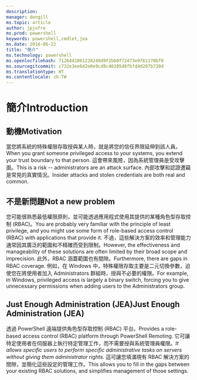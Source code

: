 ```yaml
---
description: 
manager: dongill
ms.topic: article
author: jpjofre
ms.prod: powershell
keywords: powershell,cmdlet,jea
ms.date: 2016-06-22
title: "簡介"
ms.technology: powershell
ms.openlocfilehash: 71264d1001228249d9f2bb0f72473e9761170bf0
ms.sourcegitcommit: c732e3ee6d2e0e9cd8c40105d6fbfd4d207b730d
ms.translationtype: HT
ms.contentlocale: zh-TW
---
```

# <a name="introduction"></a><span data-ttu-id="2594a-103">簡介</span><span class="sxs-lookup"><span data-stu-id="2594a-103">Introduction</span></span>

##  <a name="motivation"></a><span data-ttu-id="2594a-104">**動機**</span><span class="sxs-lookup"><span data-stu-id="2594a-104">**Motivation**</span></span>  
<span data-ttu-id="2594a-105">當您將系統的特殊權限存取授與某人時，就是將您的信任界限延伸到該人員。</span><span class="sxs-lookup"><span data-stu-id="2594a-105">When you grant someone privileged access to your systems, you extend your trust boundary to that person.</span></span>
<span data-ttu-id="2594a-106">這會帶來風險，因為系統管理員是受攻擊面。</span><span class="sxs-lookup"><span data-stu-id="2594a-106">This is a risk -- administrators are an attack surface.</span></span>
<span data-ttu-id="2594a-107">內部攻擊和認證遭竊是常見的真實情況。</span><span class="sxs-lookup"><span data-stu-id="2594a-107">Insider attacks and stolen credentials are both real and common.</span></span>

##  <a name="not-a-new-problem"></a><span data-ttu-id="2594a-108">**不是新問題**</span><span class="sxs-lookup"><span data-stu-id="2594a-108">**Not a new problem**</span></span>  
<span data-ttu-id="2594a-109">您可能很熟悉最低權限原則，並可能透過應用程式使用其提供的某種角色型存取控制 (RBAC)。</span><span class="sxs-lookup"><span data-stu-id="2594a-109">You are probably very familiar with the principle of least privilege, and you might use some form of role-based access control (RBAC) with applications that provide it.</span></span>
<span data-ttu-id="2594a-110">不過，這些解決方案的效率和管理能力通常因其廣泛的範圍和不精確而受到限制。</span><span class="sxs-lookup"><span data-stu-id="2594a-110">However, the effectiveness and manageability of these solutions are often limited by their broad scope and imprecision.</span></span>
<span data-ttu-id="2594a-111">此外，RBAC 涵蓋範圍也有間隙。</span><span class="sxs-lookup"><span data-stu-id="2594a-111">Furthermore, there are gaps in RBAC coverage.</span></span>
<span data-ttu-id="2594a-112">例如，在 Windows 中，特殊權限存取主要是二元切換參數，迫使您在將使用者加入 Administrators 群組時，授與不必要的權限。</span><span class="sxs-lookup"><span data-stu-id="2594a-112">For example, in Windows, privileged access is largely a binary switch, forcing you to give unnecessary permissions when adding users to the Administrators group.</span></span>

##  <a name="just-enough-administration-jea"></a><span data-ttu-id="2594a-113">**Just Enough Administration (JEA)**</span><span class="sxs-lookup"><span data-stu-id="2594a-113">**Just Enough Administration (JEA)**</span></span> 
<span data-ttu-id="2594a-114">透過 PowerShell 遠端提供角色型存取控制 (RBAC) 平台。</span><span class="sxs-lookup"><span data-stu-id="2594a-114">Provides a role-based access control (RBAC) platform through PowerShell Remoting.</span></span>
<span data-ttu-id="2594a-115">它可讓特定使用者在伺服器上執行特定管理工作，而不需要授與系統管理員權限。</span><span class="sxs-lookup"><span data-stu-id="2594a-115">*It allows specific users to perform specific administrative tasks on servers without giving them administrator rights.*</span></span>
<span data-ttu-id="2594a-116">這可讓您填滿現有 RBAC 解決方案的間隙，並簡化這些設定的管理工作。</span><span class="sxs-lookup"><span data-stu-id="2594a-116">This allows you to fill in the gaps between your existing RBAC solutions, and simplifies management of those settings.</span></span>

